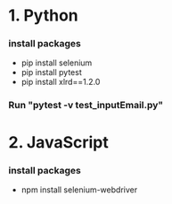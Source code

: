 # 1. Python
### install packages
* pip install selenium
* pip install pytest
* pip install xlrd==1.2.0
### Run **"pytest -v test_inputEmail.py"**

# 2. JavaScript
### install packages
* npm install selenium-webdriver